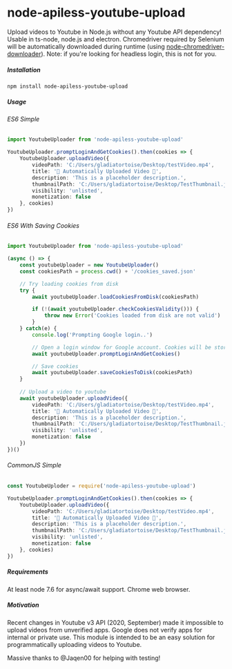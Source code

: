 # node-apiless-youtube-upload
Upload videos to Youtube in Node.js without any Youtube API dependency! Usable in ts-node, node.js and electron. Chromedriver required by Selenium will be automatically downloaded during runtime (using [node-chromedriver-downloader](https://github.com/gladiatortoise/node-chromedriver-downloader)). Note: if you're looking for headless login, this is not for you.

##### Installation
    npm install node-apiless-youtube-upload

##### Usage

###### ES6 Simple
```typescript
import YoutubeUploader from 'node-apiless-youtube-upload'

YoutubeUploader.promptLoginAndGetCookies().then(cookies => {
    YoutubeUploader.uploadVideo({
        videoPath: 'C:/Users/gladiatortoise/Desktop/testVideo.mp4',
        title: '📡 Automatically Uploaded Video 📡',
        description: 'This is a placeholder description.',
        thumbnailPath: 'C:/Users/gladiatortoise/Desktop/TestThumbnail.jpg',
        visibility: 'unlisted',
        monetization: false
    }, cookies)
})
```

###### ES6 With Saving Cookies
```typescript
import YoutubeUploader from 'node-apiless-youtube-upload'

(async () => {
    const youtubeUploader = new YoutubeUploader()
    const cookiesPath = process.cwd() + '/cookies_saved.json'

    // Try loading cookies from disk
    try {
        await youtubeUploader.loadCookiesFromDisk(cookiesPath)

        if (!(await youtubeUploader.checkCookiesValidity())) {
            throw new Error('Cookies loaded from disk are not valid')
        }
    } catch(e) {
        console.log('Prompting Google login..')

        // Open a login window for Google account. Cookies will be stored in the youtubeUploader instance
        await youtubeUploader.promptLoginAndGetCookies()

        // Save cookies
        await youtubeUploader.saveCookiesToDisk(cookiesPath)
    }
    
    // Upload a video to youtube
    await youtubeUploader.uploadVideo({
        videoPath: 'C:/Users/gladiatortoise/Desktop/testVideo.mp4',
        title: '📡 Automatically Uploaded Video 📡',
        description: 'This is a placeholder description.',
        thumbnailPath: 'C:/Users/gladiatortoise/Desktop/TestThumbnail.jpg',
        visibility: 'unlisted',
        monetization: false
    })
})()
```

###### CommonJS Simple
```typescript
const YoutubeUploder = require('node-apiless-youtube-upload')

YoutubeUploader.promptLoginAndGetCookies().then(cookies => {
    YoutubeUploader.uploadVideo({
        videoPath: 'C:/Users/gladiatortoise/Desktop/testVideo.mp4',
        title: '📡 Automatically Uploaded Video 📡',
        description: 'This is a placeholder description.',
        thumbnailPath: 'C:/Users/gladiatortoise/Desktop/TestThumbnail.jpg',
        visibility: 'unlisted',
        monetization: false
    }, cookies)
})
```

##### Requirements
At least node 7.6 for async/await support. Chrome web browser.

##### Motivation
Recent changes in Youtube v3 API (2020, September) made it impossible to upload videos from unverified apps. Google does not verify apps for internal or private use. This module is intended to be an easy solution for programmatically uploading videos to Youtube.

Massive thanks to @Jaqen00 for helping with testing!
